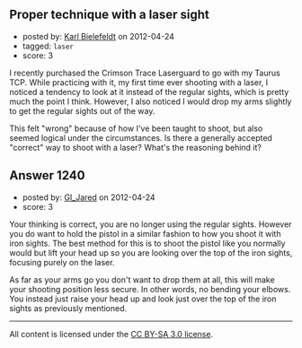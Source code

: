 ## Proper technique with a laser sight

- posted by: [Karl Bielefeldt](https://stackexchange.com/users/-1/288-karl-bielefeldt) on 2012-04-24
- tagged: `laser`
- score: 3

<p>I recently purchased the Crimson Trace Laserguard to go with my Taurus TCP.  While practicing with it, my first time ever shooting with a laser, I noticed a tendency to look at it instead of the regular sights, which is pretty much the point I think.  However, I also noticed I would drop my arms slightly to get the regular sights out of the way.</p>

<p>This felt "wrong" because of how I've been taught to shoot, but also seemed logical under the circumstances.  Is there a generally accepted "correct" way to shoot with a laser?  What's the reasoning behind it?</p>



## Answer 1240

- posted by: [GI_Jared](https://stackexchange.com/users/-1/488-gi-jared) on 2012-04-24
- score: 3

<p>Your thinking is correct, you are no longer using the regular sights. However you do want to hold the pistol in a similar fashion to how you shoot it with iron sights. The best method for this is to shoot the pistol like you normally would but lift your head up so you are looking over the top of the iron sights, focusing purely on the laser.</p>

<p>As far as your arms go you don't want to drop them at all, this will make your shooting position less secure. In other words, no bending your elbows. You instead just raise your head up and look just over the top of the iron sights as previously mentioned. </p>




---

All content is licensed under the [CC BY-SA 3.0 license](https://creativecommons.org/licenses/by-sa/3.0/).
